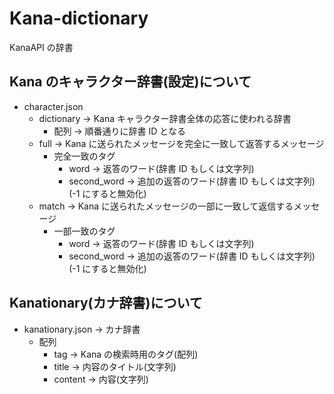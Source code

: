 # Kana-dictionary

KanaAPI の辞書

## Kana のキャラクター辞書(設定)について

- character.json
  - dictionary → Kana キャラクター辞書全体の応答に使われる辞書
    - 配列 → 順番通りに辞書 ID となる
  - full → Kana に送られたメッセージを完全に一致して返答するメッセージ
    - 完全一致のタグ
      - word → 返答のワード(辞書 ID もしくは文字列)
      - second_word → 追加の返答のワード(辞書 ID もしくは文字列)(-1 にすると無効化)
  - match → Kana に送られたメッセージの一部に一致して返信するメッセージ
    - 一部一致のタグ
      - word → 返答のワード(辞書 ID もしくは文字列)
      - second_word → 追加の返答のワード(辞書 ID もしくは文字列)(-1 にすると無効化)

## Kanationary(カナ辞書)について

- kanationary.json → カナ辞書
  - 配列
    - tag → Kana の検索時用のタグ(配列)
    - title → 内容のタイトル(文字列)
    - content → 内容(文字列)
